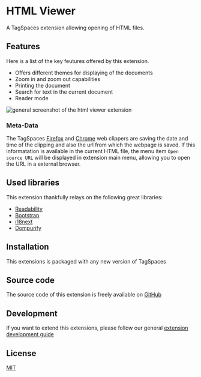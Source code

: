 # HTML Viewer

A TagSpaces extension allowing opening of HTML files.

## Features

Here is a list of the key feutures offered by this extension.

- Offers different themes for displaying of the documents
- Zoom in and zoom out capabilities
- Printing the document
- Search for text in the current document
- Reader mode

![general screenshot of the html viewer extension](/media/extensions/viewer-html-lead.png)

### Meta-Data

The TagSpaces [Firefox](https://addons.mozilla.org/en-us/firefox/addon/tagspaces/) and [Chrome](https://chrome.google.com/webstore/detail/tagspaces/ldalmgifdlgpiiadeccbcjojljeanhjk) web clippers are saving the date and time of the clipping and also the url from which the webpage is saved. If this informatation is available in the current HTML file, the menu item `Open source URL` will be displayed in extension main menu, allowing you to open the URL in a external browser.

## Used libraries

This extension thankfully relays on the following great libraries:

- [Readability](https://github.com/mozilla/readability)
- [Bootstrap](https://getbootstrap.com/)
- [i18next](https://www.i18next.com/)
- [Dompurify](https://github.com/cure53/DOMPurify)

## Installation

This extensions is packaged with any new version of TagSpaces

## Source code

The source code of this extension is freely available on [GitHub](https://github.com/tagspaces/tagspaces-extensions/tree/main/html-viewer)

## Development

If you want to extend this extensions, please follow our general [extension development guide](/dev/extension-development-guide)

## License

[MIT](https://github.com/tagspaces/tagspaces-extensions/blob/main/html-viewer/LICENSE.txt)
